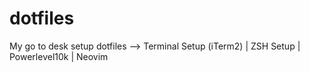 # dotfiles
My go to desk setup dotfiles --> Terminal Setup (iTerm2)  |  ZSH Setup  |  Powerlevel10k  |  Neovim

